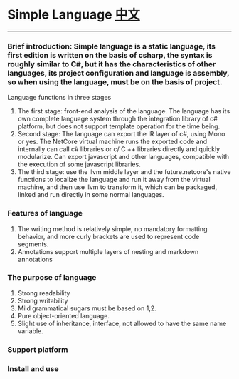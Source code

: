 # Simple Language [中文](https://github.com/kamaba/simple_language/blob/main/README_CN.md)

------------------------------------------------------------------------

### Brief introduction: Simple language is a static language, its first edition is written on the basis of csharp, the syntax is roughly similar to C#, but it has the characteristics of other languages, its project configuration and language is assembly, so when using the language, must be on the basis of project. 
Language functions in three stages
1. The first stage: front-end analysis of the language. The language has its own complete language system through the integration library of c# platform, but does not support template operation for the time being.
2. Second stage: The language can export the IR layer of c#, using Mono or yes. The NetCore virtual machine runs the exported code and internally can call c# libraries or c/ C ++ libraries directly and quickly modularize. Can export javascript and other languages, compatible with the execution of some javascript libraries.
3. The third stage: use the llvm middle layer and the future.netcore's native functions to localize the language and run it away from the virtual machine, and then use llvm to transform it, which can be packaged, linked and run directly in some normal languages.


### Features of language
1. The writing method is relatively simple, no mandatory formatting behavior, and more curly brackets are used to represent code segments.
2. Annotations support multiple layers of nesting and markdown annotations



### The purpose of language
1. Strong readability
2. Strong writability
3. Mild grammatical sugars must be based on 1,2.
4. Pure object-oriented language.
5. Slight use of inheritance, interface, not allowed to have the same name variable.

### Support platform

### Install and use